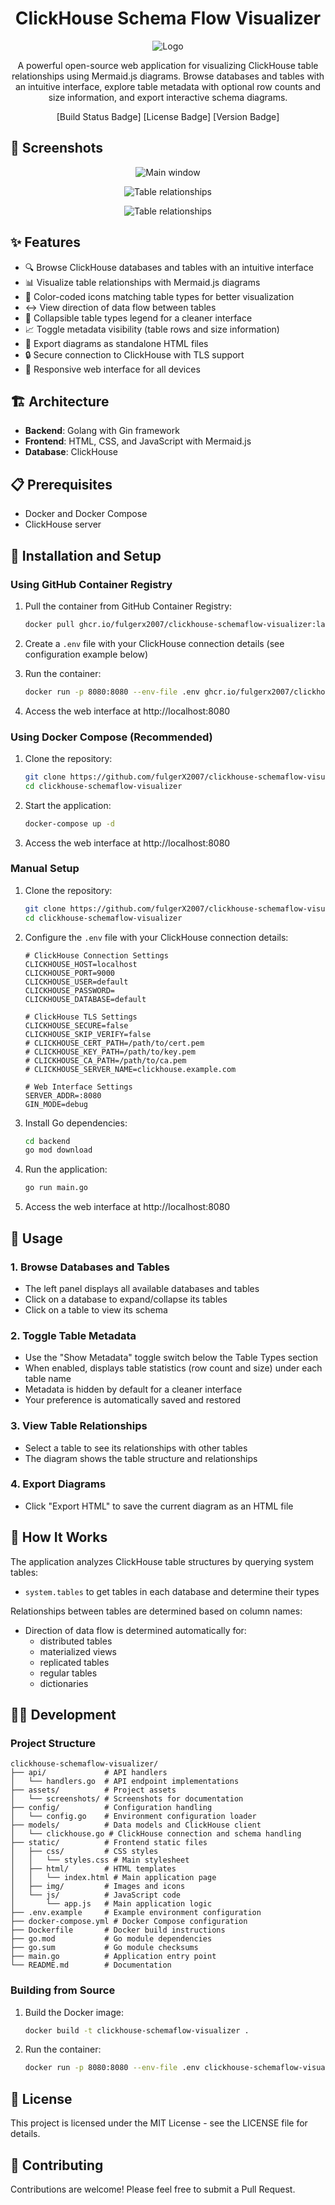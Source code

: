 <div align="center">

# ClickHouse Schema Flow Visualizer

<img src="static/img/logo_256x256.png" alt="Logo">

A powerful open-source web application for visualizing ClickHouse table relationships using Mermaid.js diagrams. Browse databases and tables with an intuitive interface, explore table metadata with optional row counts and size information, and export interactive schema diagrams.

[Build Status Badge] [License Badge] [Version Badge]

</div>

## 📸 Screenshots

<div align="center">

![Main window](assets/screenshots/screenshot_1.png)

![Table relationships](assets/screenshots/screenshot_2.png)

![Table relationships](assets/screenshots/screenshot_3.png)

</div>

## ✨ Features

- 🔍 Browse ClickHouse databases and tables with an intuitive interface
- 📊 Visualize table relationships with Mermaid.js diagrams
- 🎨 Color-coded icons matching table types for better visualization
- ↔️ View direction of data flow between tables
- 📂 Collapsible table types legend for a cleaner interface
- 📈 Toggle metadata visibility (table rows and size information)
- 💾 Export diagrams as standalone HTML files
- 🔒 Secure connection to ClickHouse with TLS support
- 📱 Responsive web interface for all devices

## 🏗️ Architecture

- **Backend**: Golang with Gin framework
- **Frontend**: HTML, CSS, and JavaScript with Mermaid.js
- **Database**: ClickHouse

## 📋 Prerequisites

- Docker and Docker Compose
- ClickHouse server

## 🚀 Installation and Setup

### Using GitHub Container Registry

1. Pull the container from GitHub Container Registry:
   ```bash
   docker pull ghcr.io/fulgerx2007/clickhouse-schemaflow-visualizer:latest
   ```

2. Create a `.env` file with your ClickHouse connection details (see configuration example below)

3. Run the container:
   ```bash
   docker run -p 8080:8080 --env-file .env ghcr.io/fulgerx2007/clickhouse-schemaflow-visualizer:latest
   ```

4. Access the web interface at http://localhost:8080

### Using Docker Compose (Recommended)

1. Clone the repository:
   ```bash
   git clone https://github.com/fulgerX2007/clickhouse-schemaflow-visualizer.git
   cd clickhouse-schemaflow-visualizer
   ```

2. Start the application:
   ```bash
   docker-compose up -d
   ```

3. Access the web interface at http://localhost:8080

### Manual Setup

1. Clone the repository:
   ```bash
   git clone https://github.com/fulgerX2007/clickhouse-schemaflow-visualizer.git
   cd clickhouse-schemaflow-visualizer
   ```

2. Configure the `.env` file with your ClickHouse connection details:
   ```
   # ClickHouse Connection Settings
   CLICKHOUSE_HOST=localhost
   CLICKHOUSE_PORT=9000
   CLICKHOUSE_USER=default
   CLICKHOUSE_PASSWORD=
   CLICKHOUSE_DATABASE=default

   # ClickHouse TLS Settings
   CLICKHOUSE_SECURE=false
   CLICKHOUSE_SKIP_VERIFY=false
   # CLICKHOUSE_CERT_PATH=/path/to/cert.pem
   # CLICKHOUSE_KEY_PATH=/path/to/key.pem
   # CLICKHOUSE_CA_PATH=/path/to/ca.pem
   # CLICKHOUSE_SERVER_NAME=clickhouse.example.com

   # Web Interface Settings
   SERVER_ADDR=:8080
   GIN_MODE=debug
   ```

3. Install Go dependencies:
   ```bash
   cd backend
   go mod download
   ```

4. Run the application:
   ```bash
   go run main.go
   ```

5. Access the web interface at http://localhost:8080

## 📖 Usage

### 1. Browse Databases and Tables
- The left panel displays all available databases and tables
- Click on a database to expand/collapse its tables
- Click on a table to view its schema

### 2. Toggle Table Metadata
- Use the "Show Metadata" toggle switch below the Table Types section
- When enabled, displays table statistics (row count and size) under each table name
- Metadata is hidden by default for a cleaner interface
- Your preference is automatically saved and restored

### 3. View Table Relationships
- Select a table to see its relationships with other tables
- The diagram shows the table structure and relationships

### 4. Export Diagrams
- Click "Export HTML" to save the current diagram as an HTML file

## 🔧 How It Works

The application analyzes ClickHouse table structures by querying system tables:
- `system.tables` to get tables in each database and determine their types

Relationships between tables are determined based on column names:
- Direction of data flow is determined automatically for:
  - distributed tables
  - materialized views
  - replicated tables
  - regular tables
  - dictionaries


## 👨‍💻 Development

### Project Structure

```
clickhouse-schemaflow-visualizer/
├── api/             # API handlers
│   └── handlers.go  # API endpoint implementations
├── assets/          # Project assets
│   └── screenshots/ # Screenshots for documentation
├── config/          # Configuration handling
│   └── config.go    # Environment configuration loader
├── models/          # Data models and ClickHouse client
│   └── clickhouse.go # ClickHouse connection and schema handling
├── static/          # Frontend static files
│   ├── css/         # CSS styles
│   │   └── styles.css # Main stylesheet
│   ├── html/        # HTML templates
│   │   └── index.html # Main application page
│   ├── img/         # Images and icons
│   └── js/          # JavaScript code
│       └── app.js   # Main application logic
├── .env.example     # Example environment configuration
├── docker-compose.yml # Docker Compose configuration
├── Dockerfile       # Docker build instructions
├── go.mod           # Go module dependencies
├── go.sum           # Go module checksums
├── main.go          # Application entry point
└── README.md        # Documentation
```

### Building from Source

1. Build the Docker image:
   ```bash
   docker build -t clickhouse-schemaflow-visualizer .
   ```

2. Run the container:
   ```bash
   docker run -p 8080:8080 --env-file .env clickhouse-schemaflow-visualizer
   ```

## 📄 License

This project is licensed under the MIT License - see the LICENSE file for details.

## 🤝 Contributing

Contributions are welcome! Please feel free to submit a Pull Request.
